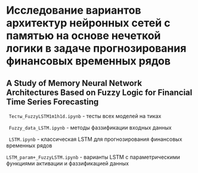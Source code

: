 # Исследование вариантов архитектур нейронных сетей с памятью на основе нечеткой логики в задаче прогнозирования финансовых временных рядов

## A Study of Memory Neural Network Architectures Based on Fuzzy Logic for Financial Time Series Forecasting

``` Тесты_FuzzyLSTM1m1h1d.ipynb``` - тесты всех моделей на тиках

``` Fuzzy_data_LSTM.ipynb``` - методы фаззификации входных данных

``` LSTM.ipynb``` - классическая LSTM для прогнозирования финансовых временных рядов

```LSTM_param+_FuzzyLSTM.ipynb``` - варианты LSTM с параметрическими функциями активации и фаззификацией данных

